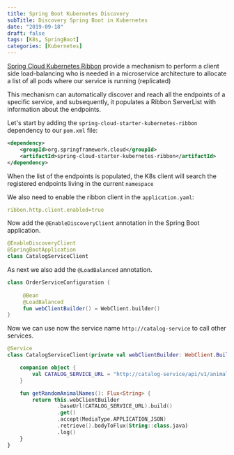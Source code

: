 ```yaml
---
title: Spring Boot Kubernetes Discovery
subTitle: Discovery Spring Boot in Kubernetes
date: "2019-09-18"
draft: false
tags: [K8s, SpringBoot]
categories: [Kubernetes]
---
```

 
[Spring Cloud Kubernetes Ribbon](https://cloud.spring.io/spring-cloud-static/spring-cloud-kubernetes/1.1.0.M2/reference/html/#_ribbon_discovery_in_kubernetes) 
provide a mechanism to perform a client side load-balancing who is needed in a microservice architecture 
to allocate a list of all pods where our service is running (replicated)

This mechanism can automatically discover and reach all the endpoints of a specific service, and subsequently, 
it populates a Ribbon ServerList with information about the endpoints.

Let's start by adding the `spring-cloud-starter-kubernetes-ribbon` dependency to our `pom.xml` file:

```xml
<dependency>
    <groupId>org.springframework.cloud</groupId>
    <artifactId>spring-cloud-starter-kubernetes-ribbon</artifactId>
</dependency>
```

When the list of the endpoints is populated, the K8s client will search the registered endpoints 
living in the current `namespace`

We also need to enable the ribbon client in the `application.yaml`:

```yaml
ribbon.http.client.enabled=true
```

Now add the `@EnableDiscoveryClient` annotation in the Spring Boot application.

```kotlin
@EnableDiscoveryClient
@SpringBootApplication
class CatalogServiceClient
```

As next we also add the `@LoadBalanced` annotation. 
```kotlin
class OrderServiceConfiguration {
 
     @Bean
     @LoadBalanced
     fun webClientBuilder() = WebClient.builder()
}
```


Now we can use now the service name `http://catalog-service` to call other services.

```kotlin
@Service
class CatalogServiceClient(private val webClientBuilder: WebClient.Builder) {

    companion object {
        val CATALOG_SERVICE_URL = "http://catalog-service/api/v1/animals/random"
    }

    fun getRandomAnimalNames(): Flux<String> {
        return this.webClientBuilder
                .baseUrl(CATALOG_SERVICE_URL).build()
                .get()
                .accept(MediaType.APPLICATION_JSON)
                .retrieve().bodyToFlux(String::class.java)
                .log()
    }
}

```
